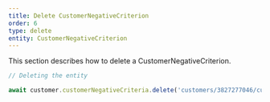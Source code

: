 ```yaml
---
title: Delete CustomerNegativeCriterion
order: 6
type: delete
entity: CustomerNegativeCriterion
---
```


This section describes how to delete a CustomerNegativeCriterion.

```javascript
// Deleting the entity

await customer.customerNegativeCriteria.delete('customers/3827277046/customerNegativeCriteria/1163177997')
```
